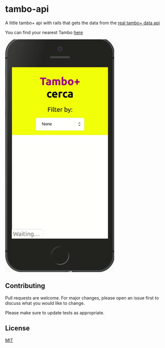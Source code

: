 # tambo-api

A little tambo+ api with rails that gets the data from the [real tambo+ data api](https://tambomas.pe/public/api/stores/)

You can find your nearest Tambo [here](https://tambo.cristianbgp.com/)

![](/tambo+.gif)

## Contributing

Pull requests are welcome. For major changes, please open an issue first to discuss what you would like to change.

Please make sure to update tests as appropriate.

## License

[MIT](/LICENSE)
